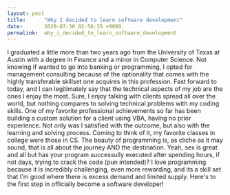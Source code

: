 ```yaml
---
layout: post
title:      "Why I decided to learn software development"
date:       2020-07-30 02:56:35 +0000
permalink:  why_i_decided_to_learn_software_development
---
```



I graduated a little more than two years ago from the University of Texas at Austin with a degree in Finance and a minor in Computer Science. Not knowing if wanted to go into banking or programming, I opted for management consulting because of the optionality that comes with the highly transferable skillset one acquires in this profession.
Fast forward to today, and I can legitimately say that the technical aspects of my job are the ones I enjoy the most. Sure, I enjoy talking with clients spread all over the world, but nothing compares to solving technical problems with my coding skills. One of my favorite professional achievements so far has been building a custom solution for a client using VBA, having no prior experience. Not only was I satisfied with the outcome, but also with the learning and solving process. Coming to think of it, my favorite classes in college were those in CS.
The beauty of programming is, as cliche as it may sound, that is all about the journey AND the destination. Yeah, sex is great and all but has your program successully executed after spending hours, if not days, trying to crack the code (pun intended)? I love programming because it is incredibly challenging, even more rewarding, and its a skill set that I'm good where there is excess demand and limited supply.
Here's to the first step in officially become a software developer!
